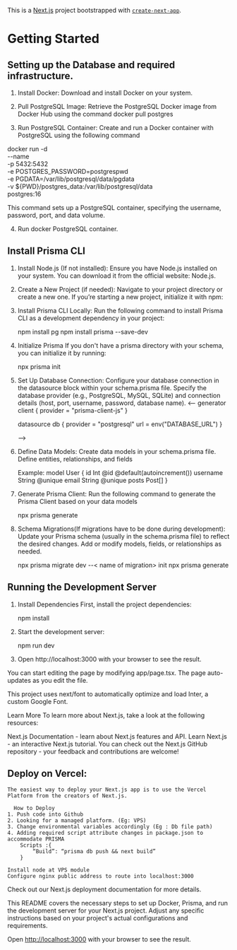 This is a [Next.js](https://nextjs.org/) project bootstrapped with [`create-next-app`](https://github.com/vercel/next.js/tree/canary/packages/create-next-app).

# Getting Started

## Setting up the Database and required infrastructure.

1. Install Docker: Download and install Docker on your system.
2. Pull PostgreSQL Image: Retrieve the PostgreSQL Docker image from Docker Hub using the command
   docker pull postgres

3. Run PostgreSQL Container: Create and run a Docker container with PostgreSQL using the following command

  docker run -d \
    --name  \
    -p 5432:5432 \
    -e POSTGRES_PASSWORD=postgrespwd \
    -e PGDATA=/var/lib/postgresql/data/pgdata \
    -v ${PWD}/postgres_data:/var/lib/postgresql/data \
    postgres:16
    
  This command sets up a PostgreSQL container, specifying the username, password, port, and data volume.

4. Run docker PostgreSQL container.

## Install Prisma CLI

1. Install Node.js (If not installed): Ensure you have Node.js installed on your system. You can download it from the official website: Node.js.
2. Create a New Project (if needed): Navigate to your project directory or create a new one. If you’re starting a new project, initialize it with npm:
3. Install Prisma CLI Locally:
   Run the following command to install Prisma CLI as a development dependency in your project:
   
   npm install pg
   npm install prisma --save-dev

4. Initialize Prisma
   If you don't have a prisma directory with your schema, you can initialize it by running:

   npx prisma init

5. Set Up Database Connection:
   Configure your database connection in the datasource block within your schema.prisma file.
   Specify the database provider (e.g., PostgreSQL, MySQL, SQLite) and connection details (host, port, username, password, database name).
  <--
    generator client {
      provider = "prisma-client-js"
    }
    
    datasource db {
      provider = "postgresql"
      url      = env("DATABASE_URL")
    }

   -->

6. Define Data Models:
   Create data models in your schema.prisma file. Define entities, relationships, and fields

   Example:
     model User {
        id       Int      @id @default(autoincrement())
        username String   @unique
        email    String   @unique
        posts    Post[]
      }

7. Generate Prisma Client:
   Run the following command to generate the Prisma Client based on your data models

   npx prisma generate

8. Schema Migrations(If migrations have to be done during development):
   Update your Prisma schema (usually in the schema.prisma file) to reflect the desired changes. Add or modify models, fields, or relationships as needed.

   npx prisma migrate dev --< name of migration> init
   npx prisma generate
   


 ## Running the Development Server
  
  1. Install Dependencies
     First, install the project dependencies:
  
      npm install
  
  2. Start the development server:
  
      npm run dev
  
  3. Open http://localhost:3000 with your browser to see the result.
  
  You can start editing the page by modifying app/page.tsx. The page auto-updates as you edit the file.
  
  This project uses next/font to automatically optimize and load Inter, a custom Google Font.
  
  Learn More
  To learn more about Next.js, take a look at the following resources:
  
  Next.js Documentation - learn about Next.js features and API.
  Learn Next.js - an interactive Next.js tutorial.
  You can check out the Next.js GitHub repository - your feedback and contributions are welcome!
  
  ## Deploy on Vercel:
    The easiest way to deploy your Next.js app is to use the Vercel Platform from the creators of Next.js.

      How to Deploy
    1. Push code into Github
    2. Looking for a managed platform. (Eg: VPS)
    3. Change environmental variables accordingly (Eg : Db file path)
    4. Adding required script attribute changes in package.json to accommodate PRISMA
      	Scripts :{
      		“Build”: “prisma db push && next build”
      	}
    
    Install node at VPS module
    Configure nginx public address to route into localhost:3000

  Check out our Next.js deployment documentation for more details.
  
  This README covers the necessary steps to set up Docker, Prisma, and run the development server for your Next.js project. Adjust any specific instructions based on your project's actual configurations and requirements.
  
  
  Open [http://localhost:3000](http://localhost:3000) with your browser to see the result.
